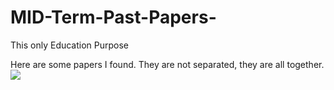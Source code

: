 # MID-Term-Past-Papers-
This only Education Purpose 

Here are some papers I found. They are not separated, they are all together. 
<img src="https://komarev.com/ghpvc/?username=Dhanuka99">&nbsp;&nbsp;&nbsp;&nbsp;
